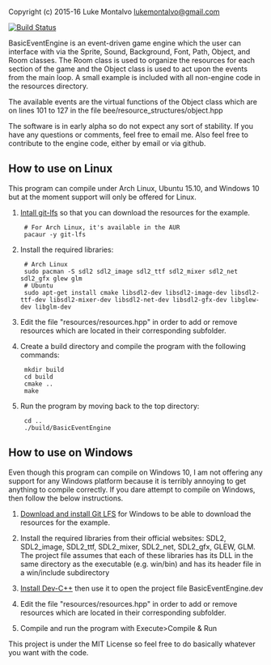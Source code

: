 Copyright (c) 2015-16 Luke Montalvo <lukemontalvo@gmail.com>

[![Build Status](https://travis-ci.org/piluke/BasicEventEngine.svg?branch=master)](https://travis-ci.org/piluke/BasicEventEngine)

BasicEventEngine is an event-driven game engine which the user can interface with via the Sprite, Sound, Background, Font, Path, Object, and Room classes. The Room class is used to organize the resources for each section of the game and the Object class is used to act upon the events from the main loop. A small example is included with all non-engine code in the resources directory.

The available events are the virtual functions of the Object class which are on lines 101 to 127 in the file bee/resource_structures/object.hpp

The software is in early alpha so do not expect any sort of stability. If you have any questions or comments, feel free to email me. Also feel free to contribute to the engine code, either by email or via github.

## How to use on Linux

This program can compile under Arch Linux, Ubuntu 15.10, and Windows 10 but at the moment support will only be offered for Linux.

1. [Intall git-lfs][1] so that you can download the resources for the example.

        # For Arch Linux, it's available in the AUR
        pacaur -y git-lfs

2. Install the required libraries:

        # Arch Linux
        sudo pacman -S sdl2 sdl2_image sdl2_ttf sdl2_mixer sdl2_net sdl2_gfx glew glm
        # Ubuntu
        sudo apt-get install cmake libsdl2-dev libsdl2-image-dev libsdl2-ttf-dev libsdl2-mixer-dev libsdl2-net-dev libsdl2-gfx-dev libglew-dev libglm-dev

3. Edit the file "resources/resources.hpp" in order to add or remove resources which are located in their corresponding subfolder.

4. Create a build directory and compile the program with the following commands:

        mkdir build
        cd build
        cmake ..
        make

5. Run the program by moving back to the top directory:

        cd ..
        ./build/BasicEventEngine

## How to use on Windows

Even though this program can compile on Windows 10, I am not offering any support for any Windows platform because it is terribly annoying to get anything to compile correctly. If you dare attempt to compile on Windows, then follow the below instructions.

1. [Download and install Git LFS][2] for Windows to be able to download the resources for the example.

2. Install the required libraries from their official websites: SDL2, SDL2_image, SDL2_ttf, SDL2_mixer, SDL2_net, SDL2_gfx, GLEW, GLM.  
The project file assumes that each of these libraries has its DLL in the same directory as the executable (e.g. win/bin) and has its header file in a win/include subdirectory

3. [Install Dev-C++][3] then use it to open the project file BasicEventEngine.dev

4. Edit the file "resources/resources.hpp" in order to add or remove resources which are located in their corresponding subfolder.

5. Compile and run the program with Execute>Compile & Run

This project is under the MIT License so feel free to do basically whatever you want with the code.

[1]: https://git-lfs.github.com/                                "Git LFS instructions"
[2]: https://github.com/github/git-lfs/releases/latest          "Git LFS for Windows"
[3]: http://orwelldevcpp.blogspot.com/                          "Dev-C++"
